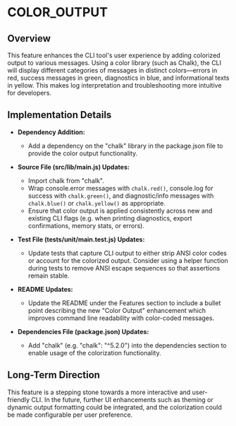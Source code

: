 # COLOR_OUTPUT

## Overview
This feature enhances the CLI tool's user experience by adding colorized output to various messages. Using a color library (such as Chalk), the CLI will display different categories of messages in distinct colors—errors in red, success messages in green, diagnostics in blue, and informational texts in yellow. This makes log interpretation and troubleshooting more intuitive for developers.

## Implementation Details
- **Dependency Addition:**
  - Add a dependency on the "chalk" library in the package.json file to provide the color output functionality.

- **Source File (src/lib/main.js) Updates:**
  - Import chalk from "chalk".
  - Wrap console.error messages with `chalk.red()`, console.log for success with `chalk.green()`, and diagnostic/info messages with `chalk.blue()` or `chalk.yellow()` as appropriate.
  - Ensure that color output is applied consistently across new and existing CLI flags (e.g. when printing diagnostics, export confirmations, memory stats, or errors).
  
- **Test File (tests/unit/main.test.js) Updates:**
  - Update tests that capture CLI output to either strip ANSI color codes or account for the colorized output. Consider using a helper function during tests to remove ANSI escape sequences so that assertions remain stable.
  
- **README Updates:**
  - Update the README under the Features section to include a bullet point describing the new "Color Output" enhancement which improves command line readability with color-coded messages.

- **Dependencies File (package.json) Updates:**
  - Add "chalk" (e.g. "chalk": "^5.2.0") into the dependencies section to enable usage of the colorization functionality.

## Long-Term Direction
This feature is a stepping stone towards a more interactive and user-friendly CLI. In the future, further UI enhancements such as theming or dynamic output formatting could be integrated, and the colorization could be made configurable per user preference.

